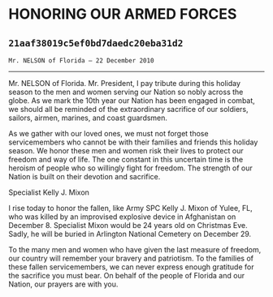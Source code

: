 # HONORING OUR ARMED FORCES
## `21aaf38019c5ef0bd7daedc20eba31d2`
`Mr. NELSON of Florida — 22 December 2010`

---


Mr. NELSON of Florida. Mr. President, I pay tribute during this 
holiday season to the men and women serving our Nation so nobly across 
the globe. As we mark the 10th year our Nation has been engaged in 
combat, we should all be reminded of the extraordinary sacrifice of our 
soldiers, sailors, airmen, marines, and coast guardsmen.

As we gather with our loved ones, we must not forget those 
servicemembers who cannot be with their families and friends this 
holiday season. We honor these men and women risk their lives to 
protect our freedom and way of life. The one constant in this uncertain 
time is the heroism of people who so willingly fight for freedom. The 
strength of our Nation is built on their devotion and sacrifice.













 Specialist Kelly J. Mixon


I rise today to honor the fallen, like Army SPC Kelly J. Mixon of 
Yulee, FL, who was killed by an improvised explosive device in 
Afghanistan on December 8. Specialist Mixon would be 24 years old on 
Christmas Eve. Sadly, he will be buried in Arlington National Cemetery 
on December 29.

To the many men and women who have given the last measure of freedom, 
our country will remember your bravery and patriotism. To the families 
of these fallen servicemembers, we can never express enough gratitude 
for the sacrifice you must bear. On behalf of the people of Florida and 
our Nation, our prayers are with you.
